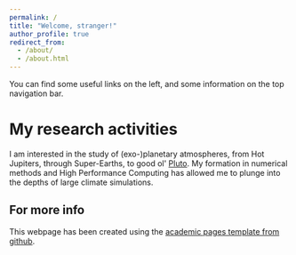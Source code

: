```yaml
---
permalink: /
title: "Welcome, stranger!"
author_profile: true
redirect_from:
  - /about/
  - /about.html
---
```


You can find some useful links on the left, and some information on the top navigation bar.

My research activities
======

I am interested in the study of (exo-)planetary atmospheres, from Hot Jupiters, through Super-Earths, to good ol' [Pluto](https://www.youtube.com/watch?v=YJPHK5NNtpQ&pp=ygUWZG9uJ3QgdGFsayBhYm91dCBwbHV0bw%3D%3D).
My formation in numerical methods and High Performance Computing has allowed me  to plunge into the depths of large climate simulations.

<div>
<p style="line-height: 150%;>
@@@@@@@@@@@@@@@@@@@@@@@@@@@@@@@@@@@@@@@@@@@@@@@@@@@@@@@@@@@@@@@@@@@@@@
@@@@@@@@@@@@@@@@@@@@@@@@@+......:......:.:::-@@@@@@@@@@@@@@@@@@@@@@@@@
@@@@@@@@@@@@@@@@@@@*:.:...=-=:=::+*:=+=--=#==:-----%@@@@@@@@@@@@@@@@@@
@@@@@@@@@@@@@@@#..-....:+--:=+=:-:.:-=:#%++*-:+--=+-+==%@@@@@@@@@@@@@@
@@@@@@@@@@@@@...::...:.+::::-=-=+.@*+%+-::-+++*=#*+-++**++@@@@@@@@@@@@
@@@@@@@@@@*-==.:-:-.:=.-::-::-*..:::::==:::-:::=----+*=-=+%#%@@@@@@@@@
@@@@@@@@@:::+..-:.:..:.:.::.--:..:::-::.:-.:=:-+=::-+=*###++#+@@@@@@@@
@@@@@@@:.-=#..:-:-+........:=..:-:.:::.:::.==:-#+-@#+*-+++%+-=*%@@@@@@
@@@@@@.@.=-*==-+:.......-::.-:::-::=.:.:.+...=..+==::@=+##%+@#=@@@@@@@
@@@@@.-%.@#.:-.=:....:...:-.=...+::-.-+.*-.%#=:+:==-*-#:@-#*+#@*%@@@@@
@@@@.%+%#@.=++=--%..==...:=--*=*..@--:::==@==.++=-+-%-=###%**%#%+#@@@@
@@@@*+##-%-@.*::..:*.-:#.#-.*:++-*.:*==%+%.:#+%==*-%+=+=-=%+@-@##+@@@@
@@@*#*#%:%-*+@:*.*+%.::#::..*@@*@..%-.=#=*-@+-#:*#%:#*+-*=%.#.=%*+@@@@
@@@%#@*#-#=+#:@@@####@.++.-@*.:::@@+-:*.::.:@@%+*#@*##*=#:++@%%***#@@@
@@@@#@%=+**:*@*:+#==.*.#+=@@*#%@*=-.:.:::-:+::.%-**#%*:@-%-=:%*-+@@@@@
@@@%@@@%%=%#.@@*%@@@%+%@@*@.-@%.::#::::--:::::-:.@=::=--=+==**#@*%@@@@
@@@@%@%=@***@:+-.@+-@%@*%.=@+@.:..-:-:::::-::.::.::-:-::**:**#+**@@@@@
@@@@%%@@@@@#%@@+@*--#@@@@+@@.::+::--.::-::::::::%-:::-:@:=-++@+#%@@@@@
@@@@@%%@%@@@@%*@@@#@#*-##-=@.:.*:-:::-:--:::-::-::*:=%=*-####@%%@@@@@@
@@@@@@%%@@@@@@@@@%@=-#@@-+@.@@@..::-::::-:::+-:--::-:::@:%-++#%@@@@@@@
@@@@@@@@%%@%@@@@@@@@@@@@@@@*@*.%@=*.::::-:---=*---@:*@@#++*%@@@@@@@@@@
@@@@@@@@@%%@@@%%@@@@@%@@@%@@@@@..=@#*+::-+=-=-#=+:::::-==@@@@@@@@@@@@@
@@@@@@@@@@@#%%@@@@@@@@@@@@%@@@@@*@..@@@@%====-++-#@@@@@@@@@@@@@@@@@@@@
@@@@@@@@@@@@@@%%%%@@%@@@@@@@@@@@@@@@==+=-+*++#*+@@%%@@@@@@@@@@@@@@@@@@
@@@@@@@@@@@@@@@@@@%%%@@@@@@@@@@@#%@=---*%@+++====%@@@@@@@@@@@@@@@@@@@@
@@@@@@@@@@@@@@@@@@@@@@+=+:-:-==.#.=*=@##*#*%%@@@@@@@@@@@@@@@@@@@@@@@@@
@@@@@@@@@@@@@@@@@@@@@@@@@@@@@@@@@@@@@%@@@@@@@@@@@@@@@@@@@@@@@@@@@@@@@@
@@@@@@@@@@@@@@@@@@@@@@@@@@@@@@@@@@@@@@@@@@@@@@@@@@@@@@@@@@@@@@@@@@@@@@
</p>
</div>

<!--
Create content & metadata
------
For site content, there is one markdown file for each type of content, which are stored in directories like _publications, _talks, _posts, _teaching, or _pages. For example, each talk is a markdown file in the [_talks directory](https://github.com/academicpages/academicpages.github.io/tree/master/_talks). At the top of each markdown file is structured data in YAML about the talk, which the theme will parse to do lots of cool stuff. The same structured data about a talk is used to generate the list of talks on the [Talks page](https://academicpages.github.io/talks), each [individual page](https://academicpages.github.io/talks/2012-03-01-talk-1) for specific talks, the talks section for the [CV page](https://academicpages.github.io/cv), and the [map of places you've given a talk](https://academicpages.github.io/talkmap.html) (if you run this [python file](https://github.com/academicpages/academicpages.github.io/blob/master/talkmap.py) or [Jupyter notebook](https://github.com/academicpages/academicpages.github.io/blob/master/talkmap.ipynb), which creates the HTML for the map based on the contents of the _talks directory).

**Markdown generator**

I have also created [a set of Jupyter notebooks](https://github.com/academicpages/academicpages.github.io/tree/master/markdown_generator
) that converts a CSV containing structured data about talks or presentations into individual markdown files that will be properly formatted for the Academic Pages template. The sample CSVs in that directory are the ones I used to create my own personal website at stuartgeiger.com. My usual workflow is that I keep a spreadsheet of my publications and talks, then run the code in these notebooks to generate the markdown files, then commit and push them to the GitHub repository.

How to edit your site's GitHub repository
------
Many people use a git client to create files on their local computer and then push them to GitHub's servers. If you are not familiar with git, you can directly edit these configuration and markdown files directly in the github.com interface. Navigate to a file (like [this one](https://github.com/academicpages/academicpages.github.io/blob/master/_talks/2012-03-01-talk-1.md) and click the pencil icon in the top right of the content preview (to the right of the "Raw | Blame | History" buttons). You can delete a file by clicking the trashcan icon to the right of the pencil icon. You can also create new files or upload files by navigating to a directory and clicking the "Create new file" or "Upload files" buttons.

Example: editing a markdown file for a talk
![Editing a markdown file for a talk](/images/editing-talk.png) -->

For more info
------
This webpage has been created using the [academic pages template from github](https://academicpages.github.io/).
